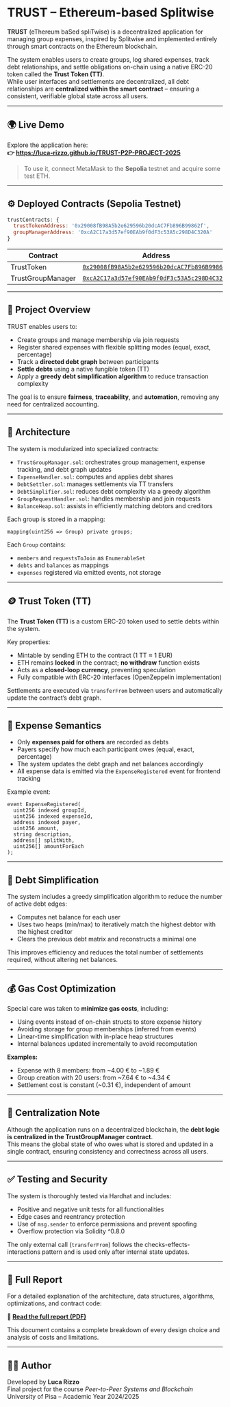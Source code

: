 # TRUST – Ethereum-based Splitwise

**TRUST** (eThereum baSed spliTwise) is a decentralized application for managing group expenses, inspired by Splitwise and implemented entirely through smart contracts on the Ethereum blockchain.

The system enables users to create groups, log shared expenses, track debt relationships, and settle obligations on-chain using a native ERC-20 token called the **Trust Token (TT)**.  
While user interfaces and settlements are decentralized, all debt relationships are **centralized within the smart contract** – ensuring a consistent, verifiable global state across all users.

---

## 🌍 Live Demo

Explore the application here:  
**👉 https://luca-rizzo.github.io/TRUST-P2P-PROJECT-2025**

> To use it, connect MetaMask to the **Sepolia** testnet and acquire some test ETH.

---

## ⚙️ Deployed Contracts (Sepolia Testnet)

```js
trustContracts: {
  trustTokenAddress: '0x29008fB98A5b2e629596b20dcAC7Fb896B99862f',
  groupManagerAddress: '0xcA2C17a3d57ef90EAb9f0dF3c53A5c298D4C320A'
}
```

| Contract            | Address                                                                 |
|---------------------|-------------------------------------------------------------------------|
| TrustToken          | [`0x29008fB98A5b2e629596b20dcAC7Fb896B99862f`](https://sepolia.etherscan.io/address/0x29008fB98A5b2e629596b20dcAC7Fb896B99862f) |
| TrustGroupManager   | [`0xcA2C17a3d57ef90EAb9f0dF3c53A5c298D4C320A`](https://sepolia.etherscan.io/address/0xcA2C17a3d57ef90EAb9f0dF3c53A5c298D4C320A) |

---

## 🧾 Project Overview

TRUST enables users to:

- Create groups and manage membership via join requests
- Register shared expenses with flexible splitting modes (equal, exact, percentage)
- Track a **directed debt graph** between participants
- **Settle debts** using a native fungible token (TT)
- Apply a **greedy debt simplification algorithm** to reduce transaction complexity

The goal is to ensure **fairness**, **traceability**, and **automation**, removing any need for centralized accounting.

---

## 🧱 Architecture

The system is modularized into specialized contracts:

- `TrustGroupManager.sol`: orchestrates group management, expense tracking, and debt graph updates
- `ExpenseHandler.sol`: computes and applies debt shares
- `DebtSettler.sol`: manages settlements via TT transfers
- `DebtSimplifier.sol`: reduces debt complexity via a greedy algorithm
- `GroupRequestHandler.sol`: handles membership and join requests
- `BalanceHeap.sol`: assists in efficiently matching debtors and creditors

Each group is stored in a mapping:
```solidity
mapping(uint256 => Group) private groups;
```
Each `Group` contains:
- `members` and `requestsToJoin` as `EnumerableSet`
- `debts` and `balances` as mappings
- `expenses` registered via emitted events, not storage

---

## 🪙 Trust Token (TT)

The **Trust Token (TT)** is a custom ERC-20 token used to settle debts within the system.

Key properties:
- Mintable by sending ETH to the contract (1 TT ≈ 1 EUR)
- ETH remains **locked** in the contract; **no withdraw** function exists
- Acts as a **closed-loop currency**, preventing speculation
- Fully compatible with ERC-20 interfaces (OpenZeppelin implementation)

Settlements are executed via `transferFrom` between users and automatically update the contract’s debt graph.

---

## 🔄 Expense Semantics

- Only **expenses paid for others** are recorded as debts
- Payers specify how much each participant owes (equal, exact, percentage)
- The system updates the debt graph and net balances accordingly
- All expense data is emitted via the `ExpenseRegistered` event for frontend tracking

Example event:
```solidity
event ExpenseRegistered(
  uint256 indexed groupId,
  uint256 indexed expenseId,
  address indexed payer,
  uint256 amount,
  string description,
  address[] splitWith,
  uint256[] amountForEach
);
```

---

## 🔧 Debt Simplification

The system includes a greedy simplification algorithm to reduce the number of active debt edges:

- Computes net balance for each user
- Uses two heaps (min/max) to iteratively match the highest debtor with the highest creditor
- Clears the previous debt matrix and reconstructs a minimal one

This improves efficiency and reduces the total number of settlements required, without altering net balances.

---

## 💰 Gas Cost Optimization

Special care was taken to **minimize gas costs**, including:

- Using events instead of on-chain structs to store expense history
- Avoiding storage for group memberships (inferred from events)
- Linear-time simplification with in-place heap structures
- Internal balances updated incrementally to avoid recomputation

**Examples:**
- Expense with 8 members: from ~4.00 € to ~1.89 €
- Group creation with 20 users: from ~7.64 € to ~4.34 €
- Settlement cost is constant (~0.31 €), independent of amount

---

## 🛑 Centralization Note

Although the application runs on a decentralized blockchain, the **debt logic is centralized in the TrustGroupManager contract**.  
This means the global state of who owes what is stored and updated in a single contract, ensuring consistency and correctness across all users.

---

## ✅ Testing and Security

The system is thoroughly tested via Hardhat and includes:

- Positive and negative unit tests for all functionalities
- Edge cases and reentrancy protection
- Use of `msg.sender` to enforce permissions and prevent spoofing
- Overflow protection via Solidity ^0.8.0

The only external call (`transferFrom`) follows the checks-effects-interactions pattern and is used only after internal state updates.

---

## 📘 Full Report

For a detailed explanation of the architecture, data structures, algorithms, optimizations, and contract code:

**📄 [Read the full report (PDF)](https://github.com/luca-rizzo/TRUST-P2P-PROJECT-2025/blob/main/TRUST%20P2P%20Project%20Report.pdf)**

This document contains a complete breakdown of every design choice and analysis of costs and limitations.

---

## 👨‍🎓 Author

Developed by **Luca Rizzo**  
Final project for the course *Peer-to-Peer Systems and Blockchain*  
University of Pisa – Academic Year 2024/2025
